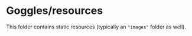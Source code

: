 # Goggles/resources

This folder contains static resources (typically an `"images"` folder as well).
